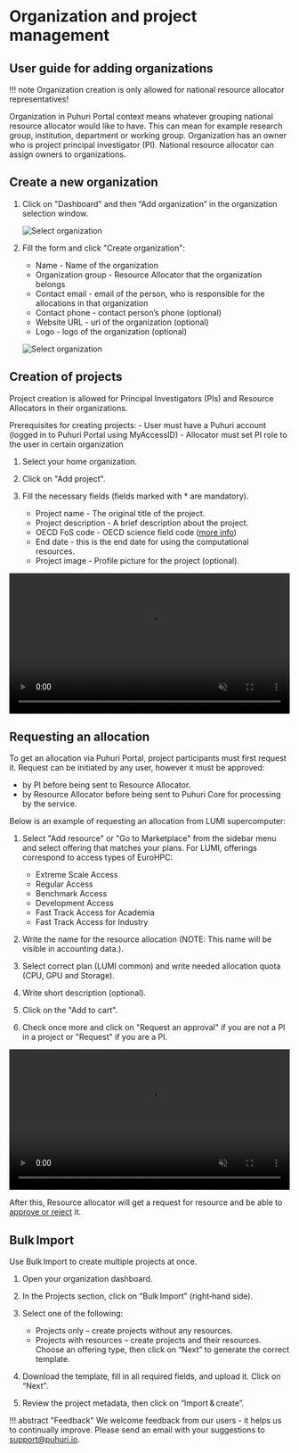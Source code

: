 # Organization and project management

## User guide for adding organizations

!!! note
    Organization creation is only allowed for national resource allocator representatives!

Organization in Puhuri Portal context means whatever grouping national resource allocator would like to have.
This can mean for example research group, institution, department or working group. Organization has an owner
who is project principal investigator (PI). National resource allocator can assign owners to organizations.

## Create a new organization

1. Click on "Dashboard" and then “Add organization” in the organization selection window.

   ![Select organization](../../assets/add-org.jpg)

2. Fill the form and click "Create organization":
    - Name - Name of the organization
    - Organization group - Resource Allocator that the organization belongs
    - Contact email - email of the person, who is responsible for the allocations in that organization
    - Contact phone - contact person’s phone (optional)
    - Website URL - url of the organization (optional)
    - Logo - logo of the organization (optional)

   ![Select organization](../../assets/add-org-2.jpg)

## Creation of projects

Project creation is allowed for Principal Investigators (PIs) and Resource Allocators in their organizations.

Prerequisites for creating projects:
    - User must have a Puhuri account (logged in to Puhuri Portal using MyAccessID)
    - Allocator must set PI role to the user in certain organization

1. Select your home organization.

2. Click on "Add project".

3. Fill the necessary fields (fields marked with * are mandatory).

    - Project name - The original title of the project.
    - Project description - A brief description about the project.
    - OECD FoS code - OECD science field code ([more info](https://joinup.ec.europa.eu/collection/eu-semantic-interoperability-catalogue/solution/field-science-and-technology-classification/about))
    - End date - this is the end date for using the computational resources.
    - Project image - Profile picture for the project (optional).

<video controls width="100%" autoplay="true" muted loop >
  <source src="../../assets/videos/how_to_add_project_1.mp4" type="video/mp4">
</video>

## Requesting an allocation

To get an allocation via Puhuri Portal, project participants must first request it.
Request can be initiated by any user, however it must be approved:

 - by PI before being sent to Resource Allocator.
 - by Resource Allocator before being sent to Puhuri Core for processing by the service.

Below is an example of requesting an allocation from LUMI supercomputer:

1. Select "Add resource" or "Go to Marketplace" from the sidebar menu and select offering that matches your plans.
   For LUMI, offerings correspond to access types of EuroHPC:
    - Extreme Scale Access
    - Regular Access
    - Benchmark Access
    - Development Access
    - Fast Track Access for Academia
    - Fast Track Access for Industry

2. Write the name for the resource allocation (NOTE: This name will be visible in accounting data.).

3. Select correct plan (LUMI common) and write needed allocation quota (CPU, GPU and Storage).

4. Write short description (optional).

5. Click on the "Add to cart".

6. Check once more and click on "Request an approval" if you are not a PI in a project or "Request" if you are a PI.

<video controls width="100%" autoplay="true" muted loop >
  <source src="../../assets/videos/how_to_add_resource.mp4" type="video/mp4">
</video>

After this, Resource allocator will get a request for resource and be able to [approve or reject](project_approval_shared.md) it.

## Bulk Import

Use Bulk Import to create multiple projects at once.

1. Open your organization dashboard.

2. In the Projects section, click on “Bulk Import” (right‑hand side).

3. Select one of the following:

    - Projects only – create projects without any resources.
    - Projects with resources – create projects and their resources. Choose an offering type, then click on “Next” to generate the correct template.

4. Download the template, fill in all required fields, and upload it. Click on “Next”.

5. Review the project metadata, then click on “Import & create”.


!!! abstract "Feedback" 
    We welcome feedback from our users - it helps us to continually improve. Please send an email with your suggestions to [support@puhuri.io](mailto:support@puhuri.io).

